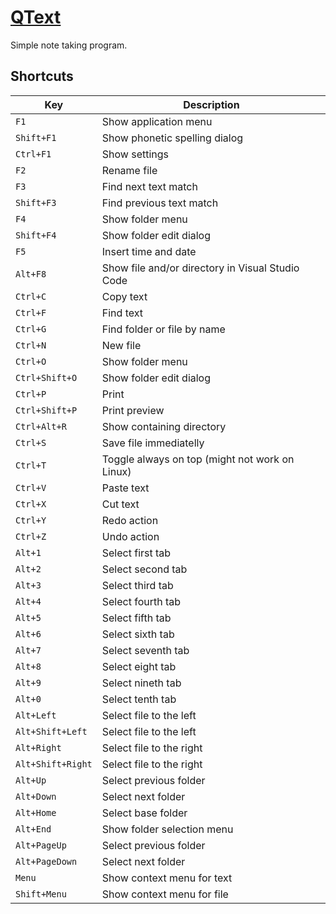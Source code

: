 [QText](https://medo64.com/qtext/)
==================================

Simple note taking program.


## Shortcuts

| Key               | Description                                             |
|-------------------|---------------------------------------------------------|
| `F1`              | Show application menu                                   |
| `Shift+F1`        | Show phonetic spelling dialog                           |
| `Ctrl+F1`         | Show settings                                           |
| `F2`              | Rename file                                             |
| `F3`              | Find next text match                                    |
| `Shift+F3`        | Find previous text match                                |
| `F4`              | Show folder menu                                        |
| `Shift+F4`        | Show folder edit dialog                                 |
| `F5`              | Insert time and date                                    |
| `Alt+F8`          | Show file and/or directory in Visual Studio Code        |
| `Ctrl+C`          | Copy text                                               |
| `Ctrl+F`          | Find text                                               |
| `Ctrl+G`          | Find folder or file by name                             |
| `Ctrl+N`          | New file                                                |
| `Ctrl+O`          | Show folder menu                                        |
| `Ctrl+Shift+O`    | Show folder edit dialog                                 |
| `Ctrl+P`          | Print                                                   |
| `Ctrl+Shift+P`    | Print preview                                           |
| `Ctrl+Alt+R`      | Show containing directory                               |
| `Ctrl+S`          | Save file immediatelly                                  |
| `Ctrl+T`          | Toggle always on top (might not work on Linux)          |
| `Ctrl+V`          | Paste text                                              |
| `Ctrl+X`          | Cut text                                                |
| `Ctrl+Y`          | Redo action                                             |
| `Ctrl+Z`          | Undo action                                             |
| `Alt+1`           | Select first tab                                        |
| `Alt+2`           | Select second tab                                       |
| `Alt+3`           | Select third tab                                        |
| `Alt+4`           | Select fourth tab                                       |
| `Alt+5`           | Select fifth tab                                        |
| `Alt+6`           | Select sixth tab                                        |
| `Alt+7`           | Select seventh tab                                      |
| `Alt+8`           | Select eight tab                                        |
| `Alt+9`           | Select nineth tab                                       |
| `Alt+0`           | Select tenth tab                                        |
| `Alt+Left`        | Select file to the left                                 |
| `Alt+Shift+Left`  | Select file to the left                                 |
| `Alt+Right`       | Select file to the right                                |
| `Alt+Shift+Right` | Select file to the right                                |
| `Alt+Up`          | Select previous folder                                  |
| `Alt+Down`        | Select next folder                                      |
| `Alt+Home`        | Select base folder                                      |
| `Alt+End`         | Show folder selection menu                              |
| `Alt+PageUp`      | Select previous folder                                  |
| `Alt+PageDown`    | Select next folder                                      |
| `Menu`            | Show context menu for text                              |
| `Shift+Menu`      | Show context menu for file                              |
